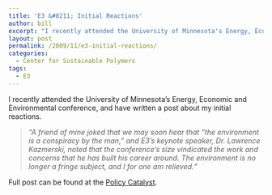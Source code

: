 ```yaml
---
title: 'E3 &#8211; Initial Reactions'
author: bill
excerpt: "I recently attended the University of Minnesota's Energy, Economic and Environmental conference, and have written a post about my initial reactions."
layout: post
permalink: /2009/11/e3-initial-reactions/
categories:
  - Center for Sustainable Polymers
tags:
  - E3
---
```

I recently attended the University of Minnesota&#8217;s Energy, Economic and Environmental conference, and have written a post about my initial reactions.

> *&#8220;*A friend of mine joked that we may soon hear that &#8220;the environment is a conspiracy by the man,&#8221; and E3&#8217;s keynote speaker, Dr. Lawrence Kazmerski, noted that the conference&#8217;s size vindicated the work and concerns that he has built his career around. The environment is no longer a fringe subject, and I for one am relieved.*&#8220;*

Full post can be found at the <a href="http://blog.lib.umn.edu/cstpp/policycatalyst/2009/11/e3_-_initial_reactions.php" target="_blank">Policy Catalyst</a>.